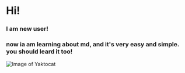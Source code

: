 # Hi!

### I am new user!

### now ia am learning about md, and it's very easy and simple. you should leard it too!

![Image of Yaktocat](https://octodex.github.com/images/yaktocat.png)
